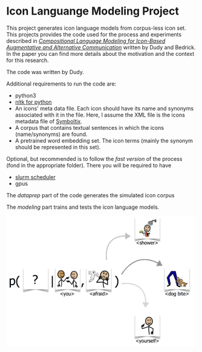 # Icon Languange Modeling Project
This project generates icon language models from corpus-less icon set. This projects provides the code used for the process and experiments described in [*Compositional Language Modeling for Icon-Based Augmentative and Alternative Communication*](http://www.aclweb.org/anthology/W18-3404) written by Dudy and Bedrick. In the paper you can find more details about the motivation and the context for this research.

The code was written by Dudy.

Additional requirements to run the code are:
  * python3
  * [nltk for python](http://www.nltk.org)
  * An icons' meta data file. Each icon should have its name and synonyms associated with it in the file. Here, I assume the XML file is the icons metadata file of [Symboltix](https://www.n2y.com/symbolstix-prime/).
  * A corpus that contains textual sentences in which the icons (name/synonyms) are found.
  * A pretrained word embedding set. The icon terms (mainly the synonym should be represented in this set).

Optional, but recommended is to follow the *fast version* of the process (fond in the appropriate folder). There you will be required to have 
 * [slurm scheduler](https://slurm.schedmd.com)
 * gpus
 
 The *dataprep* part of the code generates the simulated icon corpus
 
 The *modeling* part trains and tests the icon language models.
 
<p align="center">
<img src="images/image.png" width="600">
</p>
